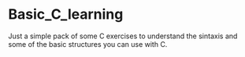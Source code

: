 # Basic_C_learning
Just a simple pack of some C exercises to understand the sintaxis and some of the basic structures you can use
with C.
